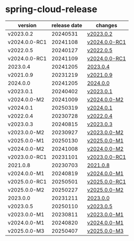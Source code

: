 # spring-cloud-release	


|version|release date|changes|
|---|---|---|
|v2023.0.2|20240531|[v2023.0.2](./v2023.0.2-20240531.md)|
|v2024.0.0-RC1|20241108|[v2024.0.0-RC1](./v2024.0.0-RC1-20241108.md)|
|v2022.0.5|20240127|[v2022.0.5](./v2022.0.5-20240127.md)|
|v2024.0.0-RC1|20241109|[v2024.0.0-RC1](./v2024.0.0-RC1-20241109.md)|
|2023.0.4|20241205|[2023.0.4](./2023.0.4-20241205.md)|
|v2021.0.9|20231219|[v2021.0.9](./v2021.0.9-20231219.md)|
|2024.0.0|20241205|[2024.0.0](./2024.0.0-20241205.md)|
|v2023.0.1|20240402|[v2023.0.1](./v2023.0.1-20240402.md)|
|v2024.0.0-M2|20241009|[v2024.0.0-M2](./v2024.0.0-M2-20241009.md)|
|v2024.0.1|20250319|[v2024.0.1](./v2024.0.1-20250319.md)|
|v2022.0.4|20230728|[v2022.0.4](./v2022.0.4-20230728.md)|
|v2023.0.3|20240815|[v2023.0.3](./v2023.0.3-20240815.md)|
|v2023.0.0-M2|20230927|[v2023.0.0-M2](./v2023.0.0-M2-20230927.md)|
|v2025.0.0-M1|20250130|[v2025.0.0-M1](./v2025.0.0-M1-20250130.md)|
|v2024.0.0-M2|20241008|[v2024.0.0-M2](./v2024.0.0-M2-20241008.md)|
|v2023.0.0-RC1|20231101|[v2023.0.0-RC1](./v2023.0.0-RC1-20231101.md)|
|2021.0.8|20230703|[2021.0.8](./2021.0.8-20230703.md)|
|v2024.0.0-M1|20240819|[v2024.0.0-M1](./v2024.0.0-M1-20240819.md)|
|v2025.0.0-RC1|20250501|[v2025.0.0-RC1](./v2025.0.0-RC1-20250501.md)|
|v2025.0.0-M2|20250227|[v2025.0.0-M2](./v2025.0.0-M2-20250227.md)|
|2023.0.0|20231211|[2023.0.0](./2023.0.0-20231211.md)|
|v2023.0.5|20250110|[v2023.0.5](./v2023.0.5-20250110.md)|
|v2023.0.0-M1|20230811|[v2023.0.0-M1](./v2023.0.0-M1-20230811.md)|
|v2024.0.0-M1|20240820|[v2024.0.0-M1](./v2024.0.0-M1-20240820.md)|
|v2025.0.0-M3|20250407|[v2025.0.0-M3](./v2025.0.0-M3-20250407.md)|
